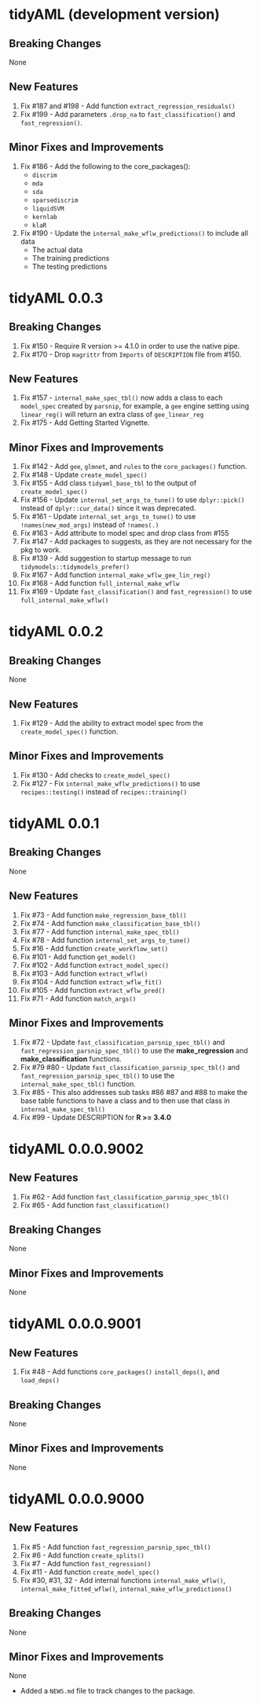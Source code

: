 # tidyAML (development version)

## Breaking Changes
None

## New Features
1. Fix #187 and #198 - Add function `extract_regression_residuals()`
2. Fix #199 - Add parameters `.drop_na` to `fast_classification()` and 
`fast_regression()`.

## Minor Fixes and Improvements
1. Fix #186 - Add the following to the core_packages():
    * `discrim`
    * `mda`
    * `sda`
    * `sparsediscrim`
    * `liquidSVM`
    * `kernlab`
    * `klaR`
2. Fix #190 - Update the `internal_make_wflw_predictions()` to include all data
    * The actual data
    * The training predictions
    * The testing predictions

# tidyAML 0.0.3

## Breaking Changes
1. Fix #150 - Require R version >= 4.1.0 in order to use the native pipe.
2. Fix #170 - Drop `magrittr` from `Imports` of `DESCRIPTION` file from #150.

## New Features
1. Fix #157 - `internal_make_spec_tbl()` now adds a class to each `model_spec`
created by `parsnip`, for example, a `gee` engine setting using `linear_reg()` 
will return an extra class of `gee_linear_reg`
2. Fix #175 - Add Getting Started Vignette.

## Minor Fixes and Improvements
1. Fix #142 - Add `gee`, `glmnet`, and `rules` to the `core_packages()` function.
2. Fix #148 - Update `create_model_spec()`
3. Fix #155 - Add class `tidyaml_base_tbl` to the output of `create_model_spec()`
4. Fix #156 - Update `internal_set_args_to_tune()` to use `dplyr::pick()` instead 
of `dplyr::cur_data()` since it was deprecated.
5. Fix #161 - Update `internal_set_args_to_tune()` to use `!names(new_mod_args)`
instead of `!names(.)`
6. Fix #163 - Add attribute to model spec and drop class from #155
7. Fix #147 - Add packages to suggests, as they are not necessary for the pkg to work.
8. Fix #139 - Add suggestion to startup message to run `tidymodels::tidymodels_prefer()`
9. Fix #167 - Add function `internal_make_wflw_gee_lin_reg()`
10. Fix #168 - Add function `full_internal_make_wflw`
11. Fix #169 - Update `fast_classification()` and `fast_regression()` to use
`full_internal_make_wflw()`

# tidyAML 0.0.2

## Breaking Changes
None

## New Features
1. Fix #129 - Add the ability to extract model spec from the `create_model_spec()`
function.

## Minor Fixes and Improvements
1. Fix #130 - Add checks to `create_model_spec()`
2. Fix #127 - Fix `internal_make_wflw_predictions()` to use `recipes::testing()`
instead of `recipes::training()`

# tidyAML 0.0.1

## Breaking Changes
None

## New Features
1. Fix #73 - Add function `make_regression_base_tbl()`
2. Fix #74 - Add function `make_classification_base_tbl()`
3. Fix #77 - Add function `internal_make_spec_tbl()`
4. Fix #78 - Add function `internal_set_args_to_tune()`
5. Fix #16 - Add function `create_workflow_set()`
6. Fix #101 - Add function `get_model()`
7. Fix #102 - Add function `extract_model_spec()`
8. Fix #103 - Add function `extract_wflw()`
9. Fix #104 - Add function `extract_wflw_fit()`
10. Fix #105 - Add function `extract_wflw_pred()`
11. Fix #71 - Add function `match_args()`

## Minor Fixes and Improvements
1. Fix #72 - Update `fast_classification_parsnip_spec_tbl()` and 
`fast_regression_parsnip_spec_tbl()` to use the __make_regression__ and 
__make_classification__ functions.
2. Fix #79 #80 - Update `fast_classification_parsnip_spec_tbl()` and
`fast_regression_parsnip_spec_tbl()` to use the `internal_make_spec_tbl()`
function.
3. Fix #85 - This also addresses sub tasks #86 #87 and #88 to make the base table
functions to have a class and to then use that class in `internal_make_spec_tbl()`
4. Fix #99 - Update DESCRIPTION for __R >= 3.4.0__

# tidyAML 0.0.0.9002

## New Features
1. Fix #62 - Add function `fast_classification_parsnip_spec_tbl()`
2. Fix #65 - Add function `fast_classification()`

## Breaking Changes
None

## Minor Fixes and Improvements
None

# tidyAML 0.0.0.9001

## New Features
1. Fix #48 - Add functions `core_packages()` `install_deps()`, and `load_deps()`

## Breaking Changes
None

## Minor Fixes and Improvements
None

# tidyAML 0.0.0.9000

## New Features
1. Fix #5 - Add function `fast_regression_parsnip_spec_tbl()`
2. Fix #6 - Add function `create_splits()`
3. Fix #7 - Add function `fast_regression()`
4. Fix #11 - Add function `create_model_spec()`
5. Fix #30, #31, 32 - Add internal functions `internal_make_wflw()`, `internal_make_fitted_wflw()`, `internal_make_wflw_predictions()`

## Breaking Changes
None

## Minor Fixes and Improvements
None

* Added a `NEWS.md` file to track changes to the package.

